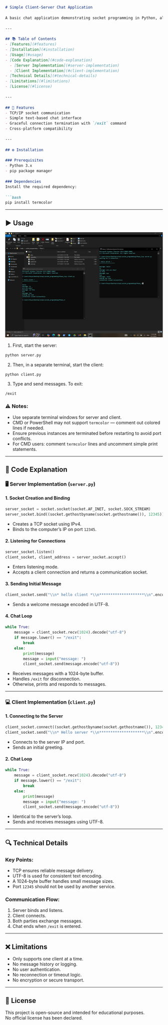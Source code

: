 ```markdown
# Simple Client-Server Chat Application

A basic chat application demonstrating socket programming in Python, allowing communication between a single client and server.

---

## 📚 Table of Contents
- [Features](#features)
- [Installation](#installation)
- [Usage](#usage)
- [Code Explanation](#code-explanation)
  - [Server Implementation](#server-implementation)
  - [Client Implementation](#client-implementation)
- [Technical Details](#technical-details)
- [Limitations](#limitations)
- [License](#license)

---

## 🚀 Features
- TCP/IP socket communication
- Simple text-based chat interface
- Graceful connection termination with `/exit` command
- Cross-platform compatibility

---

## ⚙️ Installation

### Prerequisites
- Python 3.x
- pip package manager

### Dependencies
Install the required dependency:

```bash
pip install termcolor
```

---

## ▶️ Usage

![Alt text](phase_1-1.png)

1. First, start the server:
```bash
python server.py
```

2. Then, in a separate terminal, start the client:
```bash
python client.py
```

3. Type and send messages. To exit:
```
/exit
```

### ⚠️ Notes:
- Use separate terminal windows for server and client.
- CMD or PowerShell may not support `termcolor` — comment out colored lines if needed.
- Ensure previous instances are terminated before restarting to avoid port conflicts.
- For CMD users: comment `termcolor` lines and uncomment simple print statements.

---

## 🧠 Code Explanation

### 🖥️ Server Implementation (`server.py`)

#### 1. Socket Creation and Binding

```python
server_socket = socket.socket(socket.AF_INET, socket.SOCK_STREAM)
server_socket.bind((socket.gethostbyname(socket.gethostname()), 12345))
```

- Creates a TCP socket using IPv4.
- Binds to the computer’s IP on port `12345`.

#### 2. Listening for Connections

```python
server_socket.listen()
client_socket, client_address = server_socket.accept()
```

- Enters listening mode.
- Accepts a client connection and returns a communication socket.

#### 3. Sending Initial Message

```python
client_socket.send("\\n* hello client *\\n********************\\n".encode("utf-8"))
```

- Sends a welcome message encoded in UTF-8.

#### 4. Chat Loop

```python
while True:
    message = client_socket.recv(1024).decode("utf-8")
    if message.lower() == "/exit":
        break
    else:
        print(message)
        message = input("message: ")
        client_socket.send(message.encode("utf-8"))
```

- Receives messages with a 1024-byte buffer.
- Handles `/exit` for disconnection.
- Otherwise, prints and responds to messages.

---

### 💻 Client Implementation (`client.py`)

#### 1. Connecting to the Server

```python
client_socket.connect((socket.gethostbyname(socket.gethostname()), 12345))
client_socket.send("\\n* Hello server *\\n********************\\n".encode("utf-8"))
```

- Connects to the server IP and port.
- Sends an initial greeting.

#### 2. Chat Loop

```python
while True:
    message = client_socket.recv(1024).decode("utf-8")
    if message.lower() == "/exit":
        break
    else:
        print(message)
        message = input("message: ")
        client_socket.send(message.encode("utf-8"))
```

- Identical to the server’s loop.
- Sends and receives messages using UTF-8.

---

## 🔍 Technical Details

### Key Points:
- TCP ensures reliable message delivery.
- UTF-8 is used for consistent text encoding.
- A 1024-byte buffer handles small message sizes.
- Port `12345` should not be used by another service.

### Communication Flow:
1. Server binds and listens.
2. Client connects.
3. Both parties exchange messages.
4. Chat ends when `/exit` is entered.

---

## ❌ Limitations
- Only supports one client at a time.
- No message history or logging.
- No user authentication.
- No reconnection or timeout logic.
- No encryption or secure transport.

---

## 📝 License

This project is open-source and intended for educational purposes.  
No official license has been declared.
```